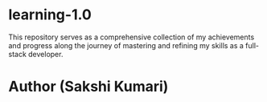 # learning-1.0
This repository serves as a comprehensive collection of my achievements and progress along the journey of mastering and refining my skills as a full-stack developer.

# Author (Sakshi Kumari)
